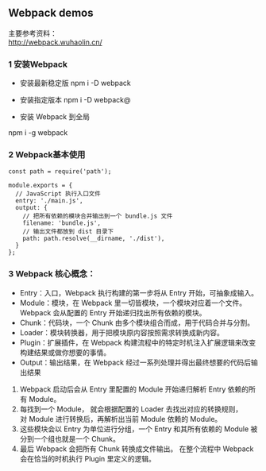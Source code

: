 ##  Webpack demos

主要参考资料：   
http://webpack.wuhaolin.cn/

### 1 安装Webpack
 
- 安装最新稳定版
npm i -D webpack

- 安装指定版本
npm i -D webpack@<version>


- 安装 Webpack 到全局
 
npm i -g webpack


### 2 Webpack基本使用

```
const path = require('path');

module.exports = {
  // JavaScript 执行入口文件
  entry: './main.js',
  output: {
    // 把所有依赖的模块合并输出到一个 bundle.js 文件
    filename: 'bundle.js',
    // 输出文件都放到 dist 目录下
    path: path.resolve(__dirname, './dist'),
  }
};
```

### 3 Webpack 核心概念：

- Entry：入口，Webpack 执行构建的第一步将从 Entry 开始，可抽象成输入。 
- Module：模块，在 Webpack 里一切皆模块，一个模块对应着一个文件。Webpack 会从配置的 Entry 开始递归找出所有依赖的模块。
- Chunk：代码块，一个 Chunk 由多个模块组合而成，用于代码合并与分割。
- Loader：模块转换器，用于把模块原内容按照需求转换成新内容。
- Plugin：扩展插件，在 Webpack 构建流程中的特定时机注入扩展逻辑来改变构建结果或做你想要的事情。
- Output：输出结果，在 Webpack 经过一系列处理并得出最终想要的代码后输出结果

1. Webpack 启动后会从 Entry 里配置的 Module 开始递归解析 Entry 依赖的所有 Module。   
2. 每找到一个 Module， 就会根据配置的 Loader 去找出对应的转换规则，        
对 Module 进行转换后，再解析出当前 Module 依赖的 Module。   
3. 这些模块会以 Entry 为单位进行分组，一个 Entry 和其所有依赖的 Module 被分到一个组也就是一个 Chunk。     
4. 最后 Webpack 会把所有 Chunk 转换成文件输出。 在整个流程中 Webpack 会在恰当的时机执行 Plugin 里定义的逻辑。    











